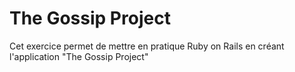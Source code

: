 # The Gossip Project

Cet exercice permet de mettre en pratique Ruby on Rails en créant l'application "The Gossip Project"